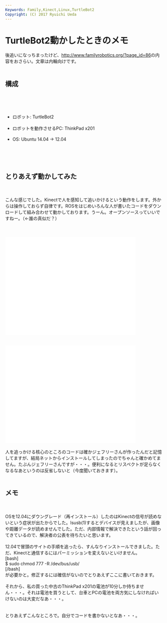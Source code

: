 ```yaml
---
Keywords: Family,Kinect,Linux,TurtleBot2
Copyright: (C) 2017 Ryuichi Ueda
---
```


# TurtleBot2動かしたときのメモ
後追いになっちまったけど、<a href="http://www.familyrobotics.org/?page_id=86" target="_blank">http://www.familyrobotics.org/?page_id=86</a>の内容をおさらい。文章は内輪向けです。<br />
<br />
<h2>構成</h2><br />
<br />
<ul><br />
 <li>ロボット: TurtleBot2</li><br />
 <li>ロボットを動作させるPC: ThinkPad x201</li><br />
 <li>OS: Ubuntu 14.04 → 12.04</li><br />
</ul><br />
<br />
<h2>とりあえず動かしてみた</h2><br />
<br />
こんな感じでした。Kinectで人を感知して追いかけるという動作をします。外からは操作しておらず自律です。ROSをはじめいろんな人が書いたコードをダウンロードして組み合わせて動かしております。うーん。オープンソースっていいですねー。（←誰の真似だ？）<br />
<br />
<!--more--><br />
<br />
<iframe width="420" height="315" src="//www.youtube.com/embed/izqbouITHh0" frameborder="0" allowfullscreen></iframe><br />
<br />
<br />
<iframe width="420" height="315" src="//www.youtube.com/embed/AMJO_QKLoGk" frameborder="0" allowfullscreen></iframe><br />
<br />
人を追っかける核心のところのコードは確かジェフリーさんが作ったんだと記憶してますが、結局ネットからインストールしてしまったのでちゃんと確かめてません。たぶんジェフリーさんですが・・・。便利になるとリスペクトが足らなくなるなあというのは反省しないと（今度聞いておきます）。<br />
<br />
<h2>メモ</h2><br />
<br />
OSを12.04にダウングレード（再インストール）したのはKinectの信号が読めないという症状が出たからでした。lsusb(1)するとデバイスが見えましたが、画像や距離データが読めませんでした。ただ、内部情報で解決できたという話が回ってきているので、解決者の公表を待ちたいと思います。<br />
<br />
12.04で冒頭のサイトの手順を追ったら、すんなりインストールできました。ただ、Kinectと通信するにはパーミッションを変えないといけません。<br />
[bash]<br />
$ sudo chmod 777 -R /dev/bus/usb/<br />
[/bash]<br />
が必要かと。修正するには確信がないのでとりあえずここに書いておきます。<br />
<br />
それから、私の買った中古のThinkPad x201の電池が10分しか持ちません・・・。それは電池を買うとして、台車とPCの電池を両方気にしなければいけないのは大変だなあ・・・。<br />
<br />
<br />
とりあえずこんなところで。自分でコードを書かないとなあ・・・。
